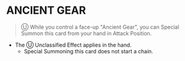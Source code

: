 # ANCIENT GEAR

> Ⓤ While you control a face-up "Ancient Gear", you can Special Summon this card from your hand in Attack Position.

*   The Ⓤ Unclassified Effect applies in the hand.
    *   Special Summoning this card does not start a chain.
